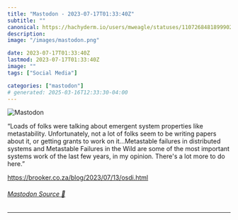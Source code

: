 ```yaml
---
title: "Mastodon - 2023-07-17T01:33:40Z"
subtitle: ""
canonical: https://hachyderm.io/users/mweagle/statuses/110726848189990217
description:
image: "/images/mastodon.png"

date: 2023-07-17T01:33:40Z
lastmod: 2023-07-17T01:33:40Z
image: ""
tags: ["Social Media"]

categories: ["mastodon"]
# generated: 2025-03-16T12:33:30-04:00
---
```

![Mastodon](/images/mastodon.png)

<p>“Loads of folks were talking about emergent system properties like metastability. Unfortunately, not a lot of folks seem to be writing papers about it, or getting grants to work on it...Metastable failures in distributed systems and Metastable Failures in the Wild are some of the most important systems work of the last few years, in my opinion. There&#39;s a lot more to do here.”</p><p><a href="https://brooker.co.za/blog/2023/07/13/osdi.html" target="_blank" rel="nofollow noopener noreferrer" translate="no"><span class="invisible">https://</span><span class="ellipsis">brooker.co.za/blog/2023/07/13/</span><span class="invisible">osdi.html</span></a></p>


###### [Mastodon Source 🐘](https://hachyderm.io/@mweagle/110726848189990217)

___
